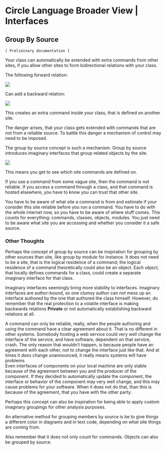 ﻿Circle Language Broader View | Interfaces
=========================================

Group By Source
---------------

`[ Preliminary documentation ]`

Your class can automatically be extended with extra commands from other sites, if you allow other sites to form bidirectional relations with your class.

The following forward relation:

![](images/18.%20Group%20By%20Source.001.png)

Can add a backward relation:

![](images/18.%20Group%20By%20Source.002.png)

This creates an extra command inside your class, that is defined on another site.

The danger arises, that your class gets extended with commands that are not from a reliable source. To battle this danger a mechanism of control may need to be imposed.

The group by source concept is such a mechanism. Group by source introduces imaginary interfaces that group related objects by the site.

![](images/18.%20Group%20By%20Source.003.png)

This means you get to see which site commands are defined on.

If you use a command from some vague site, then the command is not reliable. If you access a command through a class, and that command is hosted elsewhere, you have to know you can trust that other site.

You have to be aware of what site a command is from and estimate if your consider this site reliable before you run a command. You have to do with the whole internet now, so you have to be aware of where stuff comes. This counts for everything: commands, classes, objects, modules. You just need to be aware what site you are accessing and whether you consider it a safe source.

### Other Thoughts

Perhaps the concept of group by source can be inspiration for grouping by other sources than site, like group by module for instance. It does not need to be a site, that is the logical residence of a command; the logical residence of a command theoretically could also be an object. Each *object*, that locally defines commands for a class, could create a separate imaginary interface for that class.

Imaginary interfaces seemingly bring more stability to interfaces. Imaginary interfaces are author-bound, so one clumsy author can not mess up an interface authored by the one that authored the class himself. However, do remember that the real protection to a volatile interface is making backwards relations __Private__ or not automatically establishing backward relations at all.

A command can only be reliable, really, when the people authoring and using the command have a clear agreement about it. That is no different in other systems. Somebody hosting a web service could very well change the interface of the service, and have software, dependent on that service, crash. The only reason that wouldn’t happen, is because people have an agreement with each other, not to change the interface just like that. And at times it *does* change unannounced, it really means systems will have problems.  
Even interfaces of components on your local machine are only stable because of the agreement between you and the producer of the component. If they decided to automatically update the component, the interface or behavior of the component may very well change, and this may cause problems for your software. When it does not do that, than this is because of the agreement, that you have with the other party.

Perhaps this concept can also be inspiration for being able to apply custom imaginary groupings for other analysis purposes.

An alternative method for grouping members by source is be to give things a different color in diagrams and in text code, depending on what site things are coming from.

Also remember that it does not only count for commands. Objects can also be grouped by source.